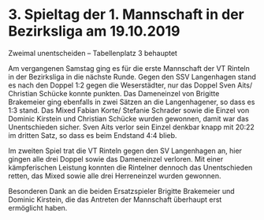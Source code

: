 # 3. Spieltag der 1. Mannschaft in der Bezirksliga am 19.10.2019

Zweimal unentscheiden – Tabellenplatz 3 behauptet

Am vergangenen Samstag ging es für die erste Mannschaft der VT Rinteln in der Bezirksliga in die nächste Runde. Gegen den SSV Langenhagen stand es nach den Doppel 1:2 gegen die Weserstädter, nur das Doppel Sven Aits/ Christian Schücke konnte punkten. Das Dameneinzel von Brigitte Brakemeier ging ebenfalls in zwei Sätzen an die Langenhagener, so dass es 1:3 stand. Das Mixed Fabian Korte/ Stefanie Schrader sowie die Einzel von Dominic Kirstein und Christian Schücke wurden gewonnen, damit war das Unentschieden sicher. Sven Aits verlor sein Einzel denkbar knapp mit 20:22 im dritten Satz, so dass es beim Endstand 4:4 blieb.

Im zweiten Spiel trat die VT Rinteln gegen den SV Langenhagen an, hier gingen alle drei Doppel sowie das Dameneinzel verloren. Mit einer kämpferischen Leistung konnten die Rintelner dennoch das Unentschieden retten, das Mixed sowie alle drei Herreneinzel wurden gewonnen.

Besonderen Dank an die beiden Ersatzspieler Brigitte Brakemeier und Dominic Kirstein, die das Antreten der Mannschaft überhaupt erst ermöglicht haben. 